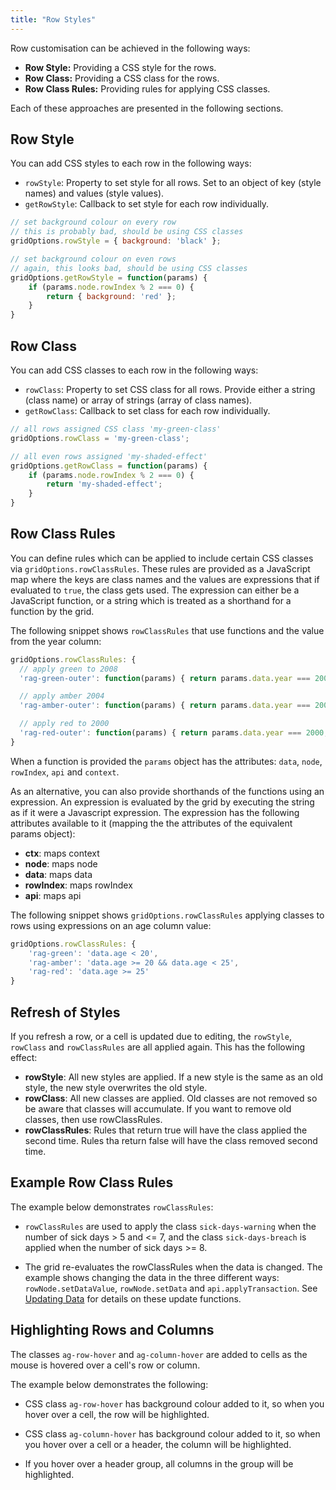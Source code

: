 ```yaml
---
title: "Row Styles"
---
```


Row customisation can be achieved in the following ways:

- **Row Style:** Providing a CSS style for the rows.
- **Row Class:** Providing a CSS class for the rows.
- **Row Class Rules:** Providing rules for applying CSS classes.

Each of these approaches are presented in the following sections.

## Row Style

You can add CSS styles to each row in the following ways:

- `rowStyle`: Property to set style for all rows. Set to an object of key (style names) and values (style values).
- `getRowStyle`: Callback to set style for each row individually.


```js
// set background colour on every row
// this is probably bad, should be using CSS classes
gridOptions.rowStyle = { background: 'black' };

// set background colour on even rows
// again, this looks bad, should be using CSS classes
gridOptions.getRowStyle = function(params) {
    if (params.node.rowIndex % 2 === 0) {
        return { background: 'red' };
    }
}
```

## Row Class

You can add CSS classes to each row in the following ways:

- `rowClass`: Property to set CSS class for all rows. Provide either a string (class name) or array of strings (array
    of class names).
- `getRowClass`: Callback to set class for each row individually.


```js
// all rows assigned CSS class 'my-green-class'
gridOptions.rowClass = 'my-green-class';

// all even rows assigned 'my-shaded-effect'
gridOptions.getRowClass = function(params) {
    if (params.node.rowIndex % 2 === 0) {
        return 'my-shaded-effect';
    }
}
```

## Row Class Rules

You can define rules which can be applied to include certain CSS classes via `gridOptions.rowClassRules`. These rules are provided as a JavaScript map where the keys are class names and the values are expressions that if evaluated to `true`, the class gets used. The expression can either be a JavaScript function, or a string which is treated as a shorthand for a function by the grid.

The following snippet shows `rowClassRules` that use functions and the value from the year column:


```js
gridOptions.rowClassRules: {
  // apply green to 2008
  'rag-green-outer': function(params) { return params.data.year === 2008; },

  // apply amber 2004
  'rag-amber-outer': function(params) { return params.data.year === 2004; },

  // apply red to 2000
  'rag-red-outer': function(params) { return params.data.year === 2000; }
}
```

When a function is provided the `params` object has the attributes: `data`, `node`, `rowIndex`, `api` and `context`.

As an alternative, you can also provide shorthands of the functions using an expression.
An expression is evaluated by the grid by executing the string as if it were a Javascript expression. The expression has the following attributes available to it (mapping the the attributes of the equivalent
params object):

- **ctx**: maps context
- **node**: maps node
- **data**: maps data
- **rowIndex**: maps rowIndex
- **api**: maps api

The following snippet shows `gridOptions.rowClassRules` applying classes to rows using expressions on an age column value:

```js
gridOptions.rowClassRules: {
    'rag-green': 'data.age < 20',
    'rag-amber': 'data.age >= 20 && data.age < 25',
    'rag-red': 'data.age >= 25'
}
```

## Refresh of Styles

If you refresh a row, or a cell is updated due to editing, the `rowStyle`, `rowClass` and `rowClassRules` are all applied again. This has the following effect:

- **rowStyle**: All new styles are applied. If a new style is the
    same as an old style, the new style overwrites the old style.
- **rowClass**: All new classes are applied. Old classes are not removed so be aware that classes will accumulate. If you want to remove old classes, then use rowClassRules.
- **rowClassRules**: Rules that return true will have the class applied the second time. Rules tha return false will have the class removed second time.

## Example Row Class Rules


The example below demonstrates `rowClassRules`:

- `rowClassRules` are used to apply the class `sick-days-warning` when the number of sick days > 5 and <= 7, and the class `sick-days-breach` is applied when the number of sick days >= 8.

- The grid re-evaluates the rowClassRules when the data is changed. The example
shows changing the data in the three different ways: `rowNode.setDataValue`, `rowNode.setData` and `api.applyTransaction`. See [Updating Data](../data-update/) for details on these update functions.

<grid-example title='Row Class Rules' name='row-class-rules' type='generated'></grid-example>

## Highlighting Rows and Columns

The classes `ag-row-hover` and `ag-column-hover` are added to cells as the mouse is hovered over a cell's row or column.

The example below demonstrates the following:

- CSS class `ag-row-hover` has background colour added to it, so when you hover over a cell, the row will be highlighted.

- CSS class `ag-column-hover` has background colour added to it, so when you hover over a cell or a header, the column will be highlighted.

- If you hover over a header group, all columns in the group will be highlighted.

<grid-example title='Highlight Rows And Columns' name='highlight-rows-and-columns' type='generated'></grid-example>
